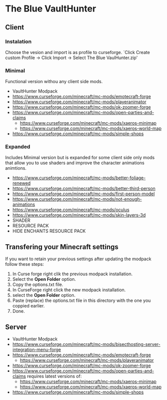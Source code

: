 
# The Blue VaultHunter






## Client

### Instalation
Choose the vesion and import is as profile to curseforge.
`Click Create custom Profile -> Click Import -> Select The Blue VaulHunter.zip'

### Minimal
Functional version withou any client side mods.
* VaultHunter Modpack
* https://www.curseforge.com/minecraft/mc-mods/emotecraft-forge
* https://www.curseforge.com/minecraft/mc-mods/playeranimator
* https://www.curseforge.com/minecraft/mc-mods/ok-zoomer-forge
* https://www.curseforge.com/minecraft/mc-mods/open-parties-and-claims
    * https://www.curseforge.com/minecraft/mc-mods/xaeros-minimap
    * https://www.curseforge.com/minecraft/mc-mods/xaeros-world-map
* https://www.curseforge.com/minecraft/mc-mods/simple-shops


### Expanded 
Includes Minimal version but is expanded for some client side only mods that allow you to use shaders and improve the character animations animtions.
* https://www.curseforge.com/minecraft/mc-mods/better-foliage-renewed
* https://www.curseforge.com/minecraft/mc-mods/better-third-person
* https://www.curseforge.com/minecraft/mc-mods/first-person-model
* https://www.curseforge.com/minecraft/mc-mods/not-enough-animations
* https://www.curseforge.com/minecraft/mc-mods/oculus
* https://www.curseforge.com/minecraft/mc-mods/skin-layers-3d
* SHADER
* RESOURCE PACK
* HIDE ENCHANTS RESOURCE PACK
## Transfering your Minecraft settings
If you want to retain your previous settings after updating the modpack follow these steps:

1. In Curse forge right clik the previous modpack installation.
2. Select the **Open Folder** option.
3. Copy the options.txt file.
4. In CurseForge right click the new modpack installation.
5. select the **Open Folder** option.
6. Paste (replace) the options.txt file in this directory with the one you coppied earlier.
7. Done.

## Server

* VaultHunter Modpack
* https://www.curseforge.com/minecraft/mc-mods/bisecthosting-server-integration-menu-forge
* https://www.curseforge.com/minecraft/mc-mods/emotecraft-forge
    * https://www.curseforge.com/minecraft/mc-mods/playeranimator
* https://www.curseforge.com/minecraft/mc-mods/ok-zoomer-forge
* https://www.curseforge.com/minecraft/mc-mods/open-parties-and-claims
    requires latest versions of:
    * https://www.curseforge.com/minecraft/mc-mods/xaeros-minimap
    * https://www.curseforge.com/minecraft/mc-mods/xaeros-world-map
* https://www.curseforge.com/minecraft/mc-mods/simple-shops
